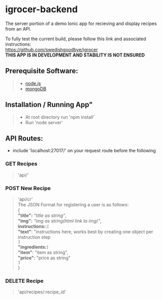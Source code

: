 # igrocer-backend

The server portion of a demo Ionic app for recieving and display recipes from an API.

To fully test the current build, please follow this link and associated instructions:  
https://github.com/swedishgoodbye/igrocer  
**THIS APP IS IN DEVELOPMENT AND STABILITY IS NOT ENSURED**

## Prerequisite Software:  
> * [node.js](https://nodejs.org/en/) 
> * [mongoDB](https://www.mongodb.com/)  


## Installation / Running App"
> * At root directory run 'npm install'
> * Run 'node server'  

## API Routes:  
* include 'localhost:27017/' on your request route before the following  
  
### GET Recipes
> 'api/'  
  
### POST New Recipe  
> 'api/cr'    
> The JSON Format for registering a user is as follows:  
> {  
>  **"title":** _"title as string"_,  
>  **"img":** _"img as string(html link to img)"_,  
>  **instructions:**:`[`  
>                     **"text"**: "instructions here, works best by creating one object per instruction step  
>                   `]`  
>   **"ingredients:**`[`  
>                     **"item"**: "item as string",  
>                     **"price"**: "price as string"   
>                    `]`  
> }  
  
### DELETE Recipe
> 'api/recipes/:recipe_id'
